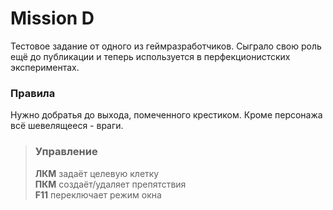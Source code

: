 # Mission D  
Тестовое задание от одного из геймразработчиков. Сыграло свою роль ещё до публикации и теперь используется в перфекционистских экспериментах.  
### Правила  
Нужно добратья до выхода, помеченного крестиком. Кроме персонажа
всё шевелящееся - враги.  
>### Управление  
> **ЛКМ** задаёт целевую клетку  
> **ПКМ** создаёт/удаляет препятствия  
> **F11** переключает режим окна  
